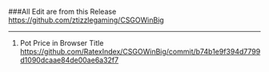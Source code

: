 ###All Edit are from this Release
https://github.com/ztizzlegaming/CSGOWinBig
_______________________________________________

1. Pot Price in Browser Title
https://github.com/RatexIndex/CSGOWinBig/commit/b74b1e9f394d7799d1090dcaae84de00ae6a32f7